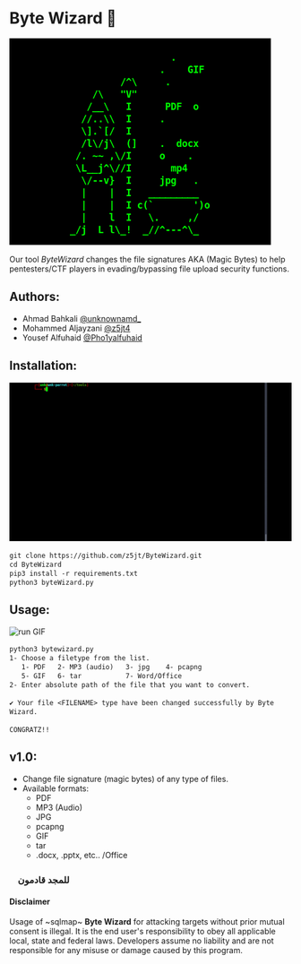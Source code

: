 # Byte Wizard 🧙
![image](https://github.com/unkn0wnamd/ByteWizard/blob/281462eb6dced07cda31d6c63fa778a979d828a6/ByteWizard.png)

Our tool _ByteWizard_ changes the file signatures AKA (Magic Bytes) to help pentesters/CTF players in evading/bypassing file upload security functions.

## Authors:
- Ahmad Bahkali [@unknownamd_](https://twitter.com/unknownamd_)
- Mohammed Aljayzani [@z5jt4](https://twitter.com/z5jt4)
- Yousef Alfuhaid [@Pho1yalfuhaid](https://twitter.com/Pho1yalfuhaid)

## Installation:

![setup GIF](https://github.com/unkn0wnamd/ByteWizard/blob/971c72543579aac05a4446ce925d6bba87f7cc0a/setup.gif)
```
git clone https://github.com/z5jt/ByteWizard.git
cd ByteWizard
pip3 install -r requirements.txt
python3 byteWizard.py
```
## Usage:

![run GIF](https://github.com/unkn0wnamd/ByteWizard/blob/2f1853fc8678dc3989eddf70f91d0bc099006399/run.gif)
```
python3 bytewizard.py
1- Choose a filetype from the list.
   1- PDF   2- MP3 (audio)   3- jpg    4- pcapng
   5- GIF   6- tar           7- Word/Office
2- Enter absolute path of the file that you want to convert.

✔ Your file <FILENAME> type have been changed successfully by Byte Wizard.

CONGRATZ!!
```

## v1.0:
- Change file signature (magic bytes) of any type of files.
- Available formats:
   - PDF
   - MP3 (Audio)
   - JPG
   - pcapng
   - GIF
   - tar
   - .docx, .pptx, etc.. /Office

### ㅤ**للمجد قادمون**

#### Disclaimer
Usage of ~sqlmap~ **Byte Wizard** for attacking targets without prior mutual consent is illegal. It is the end user's responsibility to obey all applicable local, state and federal laws. Developers assume no liability and are not responsible for any misuse or damage caused by this program.
